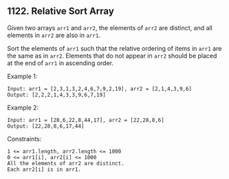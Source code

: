 ## 1122. Relative Sort Array

Given two arrays `arr1` and `arr2`, the elements of `arr2` are distinct, and all elements in `arr2` are also in `arr1`.

Sort the elements of `arr1` such that the relative ordering of items in `arr1` are the same as in `arr2`. Elements that do not appear in `arr2` should be placed at the end of `arr1` in ascending order.

Example 1:

```
Input: arr1 = [2,3,1,3,2,4,6,7,9,2,19], arr2 = [2,1,4,3,9,6]
Output: [2,2,2,1,4,3,3,9,6,7,19]
```

Example 2:

```
Input: arr1 = [28,6,22,8,44,17], arr2 = [22,28,8,6]
Output: [22,28,8,6,17,44]
```

Constraints:

```
1 <= arr1.length, arr2.length <= 1000
0 <= arr1[i], arr2[i] <= 1000
All the elements of arr2 are distinct.
Each arr2[i] is in arr1.
```
